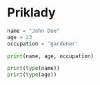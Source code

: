 # Priklady

```python
name = "John Doe"
age = 23
occupation = 'gardener'

print(name, age, occupation)

print(type(name))
print(type(age))
```
